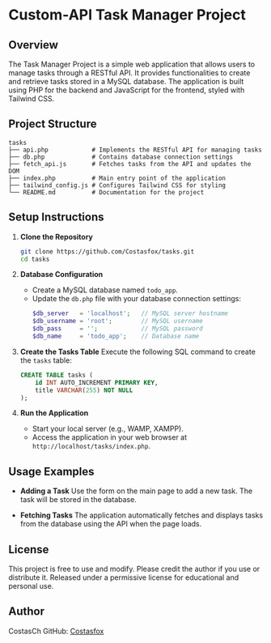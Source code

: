 # Custom-API Task Manager Project

## Overview

The Task Manager Project is a simple web application that allows users to manage tasks through a RESTful API. It provides functionalities to create and retrieve tasks stored in a MySQL database. The application is built using PHP for the backend and JavaScript for the frontend, styled with Tailwind CSS.

## Project Structure

```
tasks
├── api.php            # Implements the RESTful API for managing tasks
├── db.php             # Contains database connection settings
├── fetch_api.js       # Fetches tasks from the API and updates the DOM
├── index.php          # Main entry point of the application
├── tailwind_config.js # Configures Tailwind CSS for styling
└── README.md          # Documentation for the project
```

## Setup Instructions

1. **Clone the Repository**

   ```bash
   git clone https://github.com/Costasfox/tasks.git
   cd tasks
   ```

2. **Database Configuration**

   - Create a MySQL database named `todo_app`.
   - Update the `db.php` file with your database connection settings:
     ```php
     $db_server   = 'localhost';   // MySQL server hostname
     $db_username = 'root';        // MySQL username
     $db_pass     = '';            // MySQL password
     $db_name     = 'todo_app';    // Database name
     ```

3. **Create the Tasks Table**
   Execute the following SQL command to create the `tasks` table:

   ```sql
   CREATE TABLE tasks (
       id INT AUTO_INCREMENT PRIMARY KEY,
       title VARCHAR(255) NOT NULL
   );
   ```

4. **Run the Application**
   - Start your local server (e.g., WAMP, XAMPP).
   - Access the application in your web browser at `http://localhost/tasks/index.php`.

## Usage Examples

- **Adding a Task**
  Use the form on the main page to add a new task. The task will be stored in the database.

- **Fetching Tasks**
  The application automatically fetches and displays tasks from the database using the API when the page loads.

## License

This project is free to use and modify. Please credit the author if you use or distribute it. Released under a permissive license for educational and personal use.

## Author

CostasCh
GitHub: [Costasfox](https://github.com/Costasfox/tasks)

